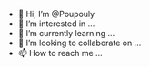 - 👋 Hi, I’m @Poupouly
- 👀 I’m interested in ...
- 🌱 I’m currently learning ...
- 💞️ I’m looking to collaborate on ...
- 📫 How to reach me ...

<!---
Poupouly/Poupouly is a ✨ special ✨ repository because its `README.md` (this file) appears on your GitHub profile.
You can click the Preview link to take a look at your changes.
--->
